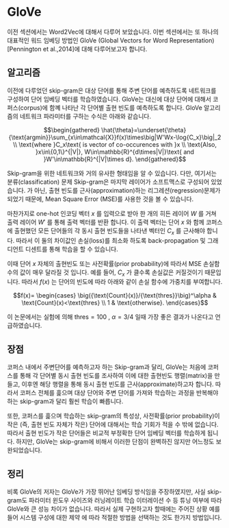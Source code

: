 # GloVe

이전 섹션에서는 Word2Vec에 대해서 다루어 보았습니다. 이번 섹션에서는 또 하나의 대표적인 워드 임베딩 방법인 GloVe (Global Vectors for Word Representation) [Pennington et al.,2014]에 대해 다루어보고자 합니다.

## 알고리즘

이전에 다루었던 skip-gram은 대상 단어를 통해 주변 단어를 예측하도록 네트워크를 구성하여 단어 임베딩 벡터를 학습하였습니다. GloVe는 대신에 대상 단어에 대해서 코퍼스(corpus)에 함꼐 나타난 각 단어별 출현 빈도를 예측하도록 합니다. GloVe 알고리즘의 네트워크 파라미터를 구하는 수식은 아래와 같습니다.

$$\begin{gathered}
\hat{\theta}=\underset{\theta}{\text{argmin}}\sum_{x\in\mathcal{X}}f(x)\times\big|W'Wx-\log{C_x}\big|_2 \\
\text{where }C_x\text{ is vector of co-occurences with }x \\
\text{Also, }x\in\{0,1\}^{|V|}, W\in\mathbb{R}^{d\times|V|}\text{ and }W'\in\mathbb{R}^{|V|\times d}.
\end{gathered}$$

Skip-gram을 위한 네트워크와 거의 유사한 형태임을 알 수 있습니다. 다만, 여기서는 분류(classification) 문제 <comment> Skip-gram은 마지막 레이어가 소프트맥스로 구성되어 있었습니다. </comment>가 아닌, 출현 빈도를 근사(approximation)하는 리그레션(regression)문제가 되었기 때문에, Mean Square Error (MSE)를 사용한 것을 볼 수 있습니다.

마찬가지로 one-hot 인코딩 벡터 $x$ 를 입력으로 받아 한 개의 히든 레이어 $W$ 를 거쳐 출력 레이어 $W'$ 를 통해 출력 벡터를 반환 합니다. 이 출력 벡터는 단어 $x$ 와 함께 코퍼스에 출현했던 모든 단어들의 각 동시 출현 빈도들을 나타낸 벡터인 $C_x$ 를 근사해야 합니다. 따라서 이 둘의 차이값인 손실(loss)를 최소화 하도록 back-propagation 및 그래디언트 디센트를 통해 학습을 할 수 있습니다.

이때 단어 $x$ 자체의 출현빈도 또는 사전확률(prior probability)에 따라서 MSE 손실함수의 값이 매우 달라질 것 입니다. 예를 들어, $C_x$ 가 클수록 손실값은 커질것이기 때문입니다. 따라서 $f(x)​$ 는 단어의 빈도에 따라 아래와 같이 손실 함수에 가중치를 부여합니다.

$$f(x)=
\begin{cases}
\big({\text{Count}(x)}/{\text{thres}}\big)^\alpha & \text{Count}(x)<\text{thres} \\
1 & \text{otherwise}.
\end{cases}$$

이 논문에서는 실험에 의해 $\text{thres}=100$ , $\alpha=3/4$ 일때 가장 좋은 결과가 나온다고 언급하였습니다.

## 장점

코퍼스 내에서 주변단어를 예측하고자 하는 Skip-gram과 달리, GloVe는 처음에 코퍼스를 통해 각 단어별 동시 출현 빈도를 조사하여 이에 대한 출현빈도 행렬(matrix)을 만들고, 이후엔 해당 행렬을 통해 동시 출현 빈도를 근사(approximate)하고자 합니다. 따라서 코퍼스 전체를 흝으며 대상 단어와 주변 단어를 가져와 학습하는 과정을 반복해야 하는 skip-gram과 달리 훨씬 학습이 빠릅니다.

또한, 코퍼스를 흝으며 학습하는 skip-gram의 특성상, 사전확률(prior probability)이 작은 (즉, 출현 빈도 자체가 작은) 단어에 대해서는 학습 기회가 적을 수 밖에 없습니다. 따라서 출현 빈도가 작은 단어들은 비교적 부정확한 단어 임베딩 벡터를 학습하게 됩니다. 하지만, GloVe는 skip-gram에 비해서 이러한 단점이 완벽하진 않지만 어느정도 보완되었습니다.

## 정리

비록 GloVe의 저자는 GloVe가 가장 뛰어난 임베딩 방식임을 주장하였지만, 사실 skip-gram도 파라미터 <comment> 윈도우 사이즈와 러닝레이트 학습 이터레이션 수 등 </comment> 튜닝 여부에 따라 GloVe와 큰 성능 차이가 없습니다. 따라서 실제 구현하고자 할때에는 주어진 상황<comment> 예를 들어 시스템 구성에 대한 제약 </comment>에 따라 적절한 방법을 선택하는 것도 한가지 방법입니다.
